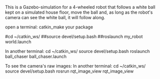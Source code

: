 This is a Gazebo-simulation for a 4-wheeled robot that follows a white ball kept on a simulated house floor, move the ball and, as long as the robot's camera can see the white ball, it will follow along.

open a terminal:
catkin_make your package

#cd ~/catkin_ws/
##source devel/setup.bash
##roslaunch my_robot world.launch

In another terminal:
cd ~/catkin_ws/
source devel/setup.bash
roslaunch ball_chaser ball_chaser.launch

To see the camera's raw images:
In another terminal:
cd ~/catkin_ws/
source devel/setup.bash
rosrun rqt_image_view rqt_image_view
